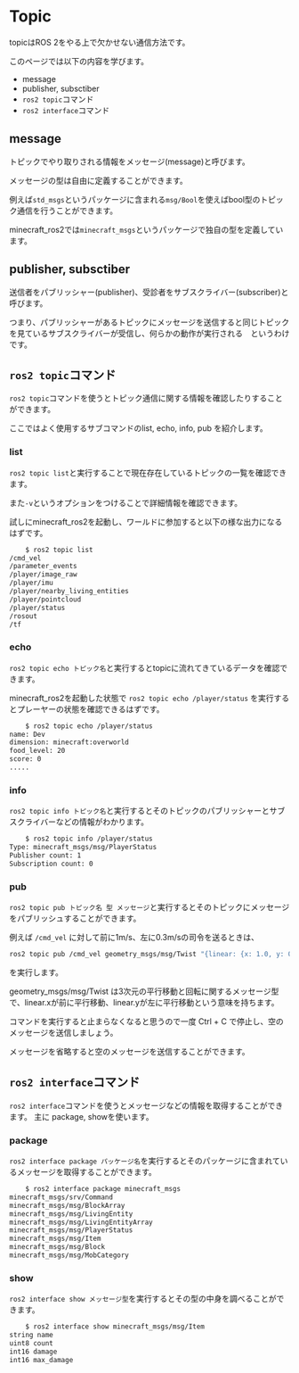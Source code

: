 # Topic
topicはROS 2をやる上で欠かせない通信方法です。

このページでは以下の内容を学びます。
- message
- publisher, subsctiber
- `ros2 topic`コマンド
- `ros2 interface`コマンド

## message
トピックでやり取りされる情報をメッセージ(message)と呼びます。

メッセージの型は自由に定義することができます。

例えば`std_msgs`というパッケージに含まれる`msg/Bool`を使えばbool型のトピック通信を行うことができます。

minecraft_ros2では`minecraft_msgs`というパッケージで独自の型を定義しています。

## publisher, subsctiber
送信者をパブリッシャー(publisher)、受診者をサブスクライバー(subscriber)と呼びます。

つまり、パブリッシャーがあるトピックにメッセージを送信すると同じトピックを見ているサブスクライバーが受信し、何らかの動作が実行される　というわけです。

## `ros2 topic`コマンド
`ros2 topic`コマンドを使うとトピック通信に関する情報を確認したりすることができます。

ここではよく使用するサブコマンドのlist, echo, info, pub を紹介します。

### list
`ros2 topic list`と実行することで現在存在しているトピックの一覧を確認できます。

また`-v`というオプションをつけることで詳細情報を確認できます。

試しにminecraft_ros2を起動し、ワールドに参加すると以下の様な出力になるはずです。

```bash
    $ ros2 topic list
/cmd_vel
/parameter_events
/player/image_raw
/player/imu
/player/nearby_living_entities
/player/pointcloud
/player/status
/rosout
/tf
```

### echo
`ros2 topic echo トピック名`と実行するとtopicに流れてきているデータを確認できます。

minecraft_ros2を起動した状態で `ros2 topic echo /player/status` を実行するとプレーヤーの状態を確認できるはずです。

```bash
    $ ros2 topic echo /player/status 
name: Dev
dimension: minecraft:overworld
food_level: 20
score: 0
.....
```


### info
`ros2 topic info トピック名`と実行するとそのトピックのパブリッシャーとサブスクライバーなどの情報がわかります。

```bash
    $ ros2 topic info /player/status 
Type: minecraft_msgs/msg/PlayerStatus
Publisher count: 1
Subscription count: 0
```

### pub
`ros2 topic pub トピック名 型 メッセージ`と実行するとそのトピックにメッセージをパブリッシュすることができます。

例えば `/cmd_vel` に対して前に1m/s、左に0.3m/sの司令を送るときは、

```bash
ros2 topic pub /cmd_vel geometry_msgs/msg/Twist "{linear: {x: 1.0, y: 0.3}}"
```
を実行します。

geometry_msgs/msg/Twist は3次元の平行移動と回転に関するメッセージ型で、linear.xが前に平行移動、linear.yが左に平行移動という意味を持ちます。

コマンドを実行すると止まらなくなると思うので一度 Ctrl + C で停止し、空のメッセージを送信しましょう。

メッセージを省略すると空のメッセージを送信することができます。

## `ros2 interface`コマンド
`ros2 interface`コマンドを使うとメッセージなどの情報を取得することができます。
主に package, showを使います。

### package
`ros2 interface package パッケージ名`を実行するとそのパッケージに含まれているメッセージを取得することができます。

```bash
    $ ros2 interface package minecraft_msgs 
minecraft_msgs/srv/Command
minecraft_msgs/msg/BlockArray
minecraft_msgs/msg/LivingEntity
minecraft_msgs/msg/LivingEntityArray
minecraft_msgs/msg/PlayerStatus
minecraft_msgs/msg/Item
minecraft_msgs/msg/Block
minecraft_msgs/msg/MobCategory
```

### show
`ros2 interface show メッセージ型`を実行するとその型の中身を調べることができます。

```bash
    $ ros2 interface show minecraft_msgs/msg/Item 
string name
uint8 count
int16 damage
int16 max_damage
```
